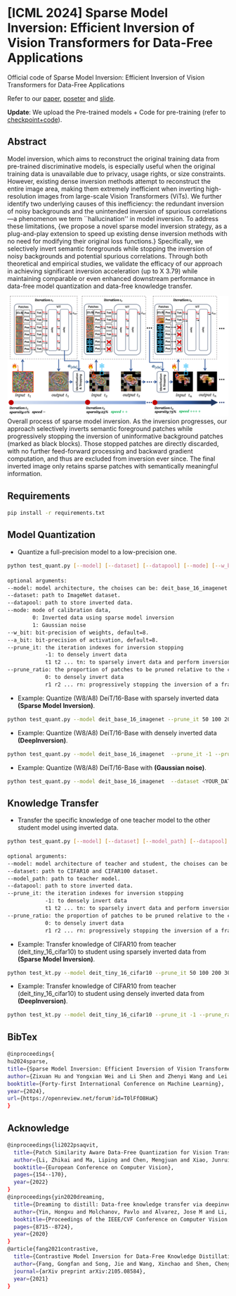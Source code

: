 

# [ICML 2024] Sparse Model Inversion: Efficient Inversion of Vision Transformers for Data-Free Applications

Official code of Sparse Model Inversion: Efficient Inversion of Vision Transformers for Data-Free Applications

Refer to our [paper](https://openreview.net/pdf?id=T0lFfO8HaK), [poseter](https://icml.cc/media/PosterPDFs/ICML%202024/33981.png?t=1718822154.2565045) and [slide](https://icml.cc/media/icml-2024/Slides/33981_Z9O0rB0.pdf).

**Update**: We upload the Pre-trained models + Code for pre-training (refer to [checkpoint+code](https://drive.google.com/drive/folders/19fbRtQEdf_o1oTHrZYWuNq0vN35sC_49?usp=sharing)).

## Abstract
Model inversion, which aims to reconstruct the original training data from pre-trained discriminative models, is especially useful when the original training data is unavailable due to privacy, usage rights, or size constraints. However, existing dense inversion methods attempt to reconstruct the entire image area, making them extremely inefficient when inverting high-resolution images from large-scale Vision Transformers (ViTs). We further identify two underlying causes of this inefficiency: the redundant inversion of noisy backgrounds and the unintended inversion of spurious correlations—a phenomenon we term ``hallucination'' in model inversion. To address these limitations, {we propose a novel sparse model inversion strategy, as a plug-and-play extension to speed up existing dense inversion methods with no need for modifying their original loss functions.} Specifically, we selectively invert semantic foregrounds while stopping the inversion of noisy backgrounds and potential spurious correlations. Through both theoretical and empirical studies, we validate the efficacy of our approach in achieving significant inversion acceleration (up to 
X 3.79) while maintaining comparable or even enhanced downstream performance in data-free model quantization and data-free knowledge transfer.

![](fig/pipeline.png )
Overall process of sparse model inversion. As the inversion progresses, our approach selectively inverts semantic foreground
patches while progressively stopping the inversion of uninformative background patches (marked as black blocks). Those stopped patches
are directly discarded, with no further feed-forward processing and backward gradient computation, and thus are excluded from inversion
ever since. The final inverted image only retains sparse patches with semantically meaningful information.


## Requirements
  
```bash
pip install -r requirements.txt
```

## Model Quantization

- Quantize a full-precision model to a low-precision one.
```bash
python test_quant.py [--model] [--dataset] [--datapool] [--mode] [--w_bit] [--a_bit] [--prune_it] [--prune_ratio]

optional arguments:
--model: model architecture, the choises can be: deit_base_16_imagenet and deit_tiny_16_imagenet.
--dataset: path to ImageNet dataset.
--datapool: path to store inverted data.
--mode: mode of calibration data,
        0: Inverted data using sparse model inversion
        1: Gaussian noise
--w_bit: bit-precision of weights, default=8.
--a_bit: bit-precision of activation, default=8.
--prune_it: the iteration indexes for inversion stopping
            -1: to densely invert data
            t1 t2 ... tn: to sparsely invert data and perform inversion stopping at t1, t2, ..., tn
--prune_ratio: the proportion of patches to be pruned relative to the current remaining patches
            0: to densely invert data
            r1 r2 ... rn: progressively stopping the inversion of a fraction (r1, r2, ..., rn)$$ of patches at iterations (t1, t2, ..., tn), respectively
```

- Example: Quantize (W8/A8) DeiT/16-Base with sparsely inverted data **(Sparse Model Inversion)**.

```bash
python test_quant.py --model deit_base_16_imagenet --prune_it 50 100 200 300 --prune_ratio 0.3 0.3 0.3 0.3 --dataset <YOUR_DATA_DIR> --datapool <YOUR_DATAPOOL_DIR> --mode 0 --w_bit 8 --a_bit 8
```

- Example: Quantize (W8/A8) DeiT/16-Base with densely inverted data **(DeepInversion)**.

```bash
python test_quant.py --model deit_base_16_imagenet  --prune_it -1 --prune_ratio 0 --dataset <YOUR_DATA_DIR> --datapool <YOUR_DATAPOOL_DIR> --mode 0 --w_bit 8 --a_bit 8
```

- Example: Quantize (W8/A8) DeiT/16-Base with **(Gaussian noise)**.

```bash
python test_quant.py --model deit_base_16_imagenet  --dataset <YOUR_DATA_DIR> --mode 1
```
## Knowledge Transfer
- Transfer the specific knowledge of one teacher model to the other student model using inverted data.
```bash
python test_quant.py [--model] [--dataset] [--model_path] [--datapool] [--prune_it] [--prune_ratio]

optional arguments:
--model: model architecture of teacher and student, the choises can be: deit_tiny_16_cifar10/deit_base_16_cifar10/deit_tiny_16_cifar100/deit_base_16_cifar100.
--dataset: path to CIFAR10 and CIFAR100 dataset.
--model_path: path to teacher model.
--datapool: path to store inverted data.
--prune_it: the iteration indexes for inversion stopping
            -1: to densely invert data
            t1 t2 ... tn: to sparsely invert data and perform inversion stopping at t1, t2, ..., tn
--prune_ratio: the proportion of patches to be pruned relative to the current remaining patches
            0: to densely invert data
            r1 r2 ... rn: progressively stopping the inversion of a fraction (r1, r2, ..., rn)$$ of patches at iterations (t1, t2, ..., tn), respectively
```

- Example: Transfer knowledge of CIFAR10 from teacher (deit_tiny_16_cifar10) to student using sparsely inverted data from **(Sparse Model Inversion)**.

```bash
python test_kt.py --model deit_tiny_16_cifar10 --prune_it 50 100 200 300 --prune_ratio 0.3 0.3 0.3 0.3 --dataset <YOUR_DATA_DIR> --model_path <YOUR_TEACHER_DIR> --datapool <YOUR_DATAPOOL_DIR>
```

- Example: Transfer knowledge of CIFAR10 from teacher (deit_tiny_16_cifar10) to student using densely inverted data from **(DeepInversion)**.

```bash
python test_kt.py --model deit_tiny_16_cifar10 --prune_it -1 --prune_ratio 0 --dataset <YOUR_DATA_DIR> --model_path <YOUR_TEACHER_DIR> --datapool <YOUR_DATAPOOL_DIR>
```
## BibTex
```bash
@inproceedings{
hu2024sparse,
title={Sparse Model Inversion: Efficient Inversion of Vision Transformers for Data-Free Applications},
author={Zixuan Hu and Yongxian Wei and Li Shen and Zhenyi Wang and Lei Li and Chun Yuan and Dacheng Tao},
booktitle={Forty-first International Conference on Machine Learning},
year={2024},
url={https://openreview.net/forum?id=T0lFfO8HaK}
}
```

## Acknowledge
```bash
@inproceedings{li2022psaqvit,
  title={Patch Similarity Aware Data-Free Quantization for Vision Transformers},
  author={Li, Zhikai and Ma, Liping and Chen, Mengjuan and Xiao, Junrui and Gu, Qingyi},
  booktitle={European Conference on Computer Vision},
  pages={154--170},
  year={2022}
}
@inproceedings{yin2020dreaming,
  title={Dreaming to distill: Data-free knowledge transfer via deepinversion},
  author={Yin, Hongxu and Molchanov, Pavlo and Alvarez, Jose M and Li, Zhizhong and Mallya, Arun and Hoiem, Derek and Jha, Niraj K and Kautz, Jan},
  booktitle={Proceedings of the IEEE/CVF Conference on Computer Vision and Pattern Recognition},
  pages={8715--8724},
  year={2020}
}
@article{fang2021contrastive,
  title={Contrastive Model Inversion for Data-Free Knowledge Distillation},
  author={Fang, Gongfan and Song, Jie and Wang, Xinchao and Shen, Chengchao and Wang, Xingen and Song, Mingli},
  journal={arXiv preprint arXiv:2105.08584},
  year={2021}
}
```